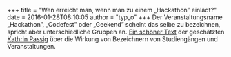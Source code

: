 +++
title = "Wen erreicht man, wenn man zu einem „Hackathon” einlädt?"
date = 2016-01-28T08:10:05
author = "typ_o"
+++
Der Veranstaltungsname „Hackathon”, „Codefest” oder „Geekend” scheint
das selbe zu bezeichnen, spricht aber unterschiedliche Gruppen an. [Ein
schöner Text](http://merton-magazin.de/das-hackathon-problem) der
geschätzten [Kathrin
Passig](https://de.wikipedia.org/wiki/Kathrin_Passig) über die Wirkung
von Bezeichnern von Studiengängen und Veranstaltungen.
